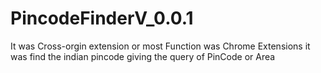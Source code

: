 # PincodeFinderV_0.0.1
It was Cross-orgin extension or most Function was Chrome Extensions it was find the indian pincode giving the query of PinCode or Area  
